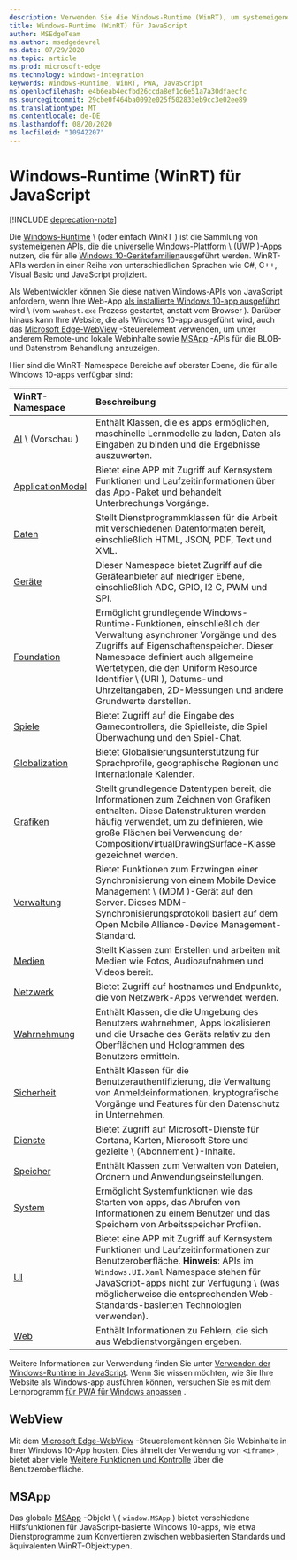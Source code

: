```yaml
---
description: Verwenden Sie die Windows-Runtime (WinRT), um systemeigene Windows-APIs aus ihrer JavaScript-App aufzurufen.
title: Windows-Runtime (WinRT) für JavaScript
author: MSEdgeTeam
ms.author: msedgedevrel
ms.date: 07/29/2020
ms.topic: article
ms.prod: microsoft-edge
ms.technology: windows-integration
keywords: Windows-Runtime, WinRT, PWA, JavaScript
ms.openlocfilehash: e4b6eab4ecfbd26ccda8ef1c6e51a7a30dfaecfc
ms.sourcegitcommit: 29cbe0f464ba0092e025f502833eb9cc3e02ee89
ms.translationtype: MT
ms.contentlocale: de-DE
ms.lasthandoff: 08/20/2020
ms.locfileid: "10942207"
---
```

# Windows-Runtime (WinRT) für JavaScript  

[!INCLUDE [deprecation-note](../includes/legacy-edge-note.md)]  

Die [Windows-Runtime](/windows/uwp/get-started/universal-application-platform-guide#how-the-universal-windows-platform-relates-to-windows-runtime-apis) \ (oder einfach WinRT \) ist die Sammlung von systemeigenen APIs, die die [universelle Windows-Plattform](/windows/uwp/get-started/universal-application-platform-guide) \ (UWP \)-Apps nutzen, die für alle [Windows 10-Gerätefamilien](/uwp/extension-sdks/device-families-overview)ausgeführt werden.  WinRT-APIs werden in einer Reihe von unterschiedlichen Sprachen wie C#, C++, Visual Basic und JavaScript projiziert.  

Als Webentwickler können Sie diese nativen Windows-APIs von JavaScript anfordern, wenn Ihre Web-App [als installierte Windows 10-app ausgeführt](../progressive-web-apps-edgehtml/windows-features.md#set-up-and-run-your-universal-windows-app) wird \ (vom `wwahost.exe` Prozess gestartet, anstatt vom Browser \).  Darüber hinaus kann Ihre Website, die als Windows 10-app ausgeführt wird, auch das [Microsoft Edge-WebView](#webview) -Steuerelement verwenden, um unter anderem Remote-und lokale Webinhalte sowie [MSApp](#msapp) -APIs für die BLOB-und Datenstrom Behandlung anzuzeigen.  

Hier sind die WinRT-Namespace Bereiche auf oberster Ebene, die für alle Windows 10-apps verfügbar sind:  

| WinRT-Namespace | Beschreibung |  
|:--- |:--- |  
| [AI](/uwp/api/windows.AI.MachineLearning.Preview) \ (Vorschau \) | Enthält Klassen, die es apps ermöglichen, maschinelle Lernmodelle zu laden, Daten als Eingaben zu binden und die Ergebnisse auszuwerten.  |  
| [ApplicationModel](/uwp/api/windows.applicationmodel) | Bietet eine APP mit Zugriff auf Kernsystem Funktionen und Laufzeitinformationen über das App-Paket und behandelt Unterbrechungs Vorgänge.  |  
| [Daten](/uwp/api/windows.data.html) | Stellt Dienstprogrammklassen für die Arbeit mit verschiedenen Datenformaten bereit, einschließlich HTML, JSON, PDF, Text und XML.  |  
| [Geräte](/uwp/api/windows.devices) | Dieser Namespace bietet Zugriff auf die Geräteanbieter auf niedriger Ebene, einschließlich ADC, GPIO, I2 C, PWM und SPI.  |  
| [Foundation](/uwp/api/windows.foundation) | Ermöglicht grundlegende Windows-Runtime-Funktionen, einschließlich der Verwaltung asynchroner Vorgänge und des Zugriffs auf Eigenschaftenspeicher.  Dieser Namespace definiert auch allgemeine Wertetypen, die den Uniform Resource Identifier \ (URI \), Datums-und Uhrzeitangaben, 2D-Messungen und andere Grundwerte darstellen.  |  
| [Spiele](/uwp/api/windows.gaming.input) |Bietet Zugriff auf die Eingabe des Gamecontrollers, die Spielleiste, die Spiel Überwachung und den Spiel-Chat.  |  
| [Globalization](/uwp/api/windows.globalization) | Bietet Globalisierungsunterstützung für Sprachprofile, geographische Regionen und internationale Kalender.  |  
| [Grafiken](/uwp/api/windows.graphics) | Stellt grundlegende Datentypen bereit, die Informationen zum Zeichnen von Grafiken enthalten.  Diese Datenstrukturen werden häufig verwendet, um zu definieren, wie große Flächen bei Verwendung der CompositionVirtualDrawingSurface-Klasse gezeichnet werden.  |  
| [Verwaltung](/uwp/api/windows.management) | Bietet Funktionen zum Erzwingen einer Synchronisierung von einem Mobile Device Management \ (MDM \)-Gerät auf den Server.  Dieses MDM-Synchronisierungsprotokoll basiert auf dem Open Mobile Alliance-Device Management-Standard.  |  
| [Medien](/uwp/api/windows.media) | Stellt Klassen zum Erstellen und arbeiten mit Medien wie Fotos, Audioaufnahmen und Videos bereit.  |  
| [Netzwerk](/uwp/api/windows.networking) | Bietet Zugriff auf hostnames und Endpunkte, die von Netzwerk-Apps verwendet werden.  |  
| [Wahrnehmung](/uwp/api/windows.perception) | Enthält Klassen, die die Umgebung des Benutzers wahrnehmen, Apps lokalisieren und die Ursache des Geräts relativ zu den Oberflächen und Hologrammen des Benutzers ermitteln.  |  
| [Sicherheit](/uwp/api/windows.security.authentication.identity) | Enthält Klassen für die Benutzerauthentifizierung, die Verwaltung von Anmeldeinformationen, kryptografische Vorgänge und Features für den Datenschutz in Unternehmen.  |  
| [Dienste](/uwp/api/windows.services.cortana) | Bietet Zugriff auf Microsoft-Dienste für Cortana, Karten, Microsoft Store und gezielte \ (Abonnement \)-Inhalte.  |  
| [Speicher](/uwp/api/windows.storage) | Enthält Klassen zum Verwalten von Dateien, Ordnern und Anwendungseinstellungen.  |  
| [System](/uwp/api/windows.system) | Ermöglicht Systemfunktionen wie das Starten von apps, das Abrufen von Informationen zu einem Benutzer und das Speichern von Arbeitsspeicher Profilen.  |  
| [UI](/uwp/api/windows.ui) | Bietet eine APP mit Zugriff auf Kernsystem Funktionen und Laufzeitinformationen zur Benutzeroberfläche.  **Hinweis**: APIs im `Windows.UI.Xaml` Namespace stehen für JavaScript-apps nicht zur Verfügung \ (was möglicherweise die entsprechenden Web-Standards-basierten Technologien verwenden).  |  
| [Web](/uwp/api/windows.web) | Enthält Informationen zu Fehlern, die sich aus Webdienstvorgängen ergeben.  |  

Weitere Informationen zur Verwendung finden Sie unter [Verwenden der Windows-Runtime in JavaScript](./using-the-windows-runtime-in-javascript.md).  Wenn Sie wissen möchten, wie Sie Ihre Website als Windows-app ausführen können, versuchen Sie es mit dem Lernprogramm [für PWA für Windows anpassen](../progressive-web-apps/windows-features.md) .  

## WebView  

Mit dem [Microsoft Edge-WebView](../webview.md) -Steuerelement können Sie Webinhalte in Ihrer Windows 10-App hosten.  Dies ähnelt der Verwendung von `<iframe>` , bietet aber viele [Weitere Funktionen und Kontrolle](../hosting/webview.md#webview-versus-iframe) über die Benutzeroberfläche.  

## MSApp  

Das globale [MSApp](./reference/msapp.md) -Objekt \ ( `window.MSApp` \) bietet verschiedene Hilfsfunktionen für JavaScript-basierte Windows 10-apps, wie etwa Dienstprogramme zum Konvertieren zwischen webbasierten Standards und äquivalenten WinRT-Objekttypen.  
